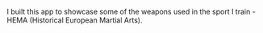 I built this app to showcase some of the weapons used in the sport I train - HEMA (Historical European Martial Arts).
